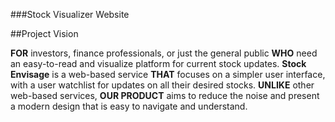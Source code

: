 ###Stock Visualizer Website 

##Project Vision

**FOR** investors, finance professionals, or just the general public **WHO** need an easy-to-read and visualize platform for current stock updates. **Stock Envisage** is a web-based service **THAT** focuses on a simpler user interface, with a user watchlist for updates on all their desired stocks. **UNLIKE** other web-based services, **OUR PRODUCT** aims to reduce the noise and present a modern design that is easy to navigate and understand.





